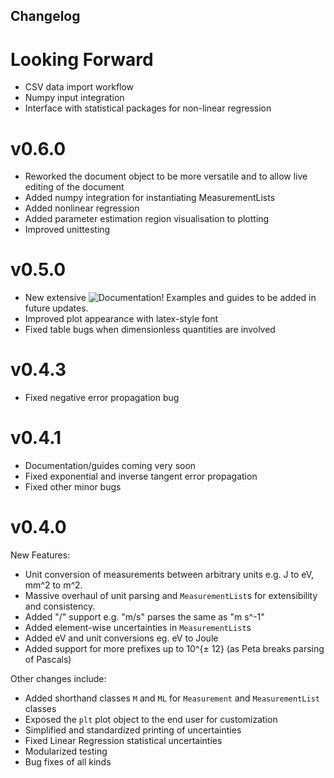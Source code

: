 ## Changelog

# Looking Forward

- CSV data import workflow
- Numpy input integration
- Interface with statistical packages for non-linear regression

# v0.6.0
- Reworked the document object to be more versatile and to allow live editing of the document
- Added numpy integration for instantiating MeasurementLists
- Added nonlinear regression
- Added parameter estimation region visualisation to plotting
- Improved unittesting
# v0.5.0
- New extensive ![Documentation](https://www.cianlm.dev/labtex)! Examples and guides to be added in future updates.
- Improved plot appearance with latex-style font
- Fixed table bugs when dimensionless quantities are involved
# v0.4.3
- Fixed negative error propagation bug
# v0.4.1
- Documentation/guides coming very soon
- Fixed exponential and inverse tangent error propagation
- Fixed other minor bugs
# v0.4.0

New Features:
- Unit conversion of measurements between arbitrary units e.g. J to eV, mm^2 to m^2.
- Massive overhaul of unit parsing and `MeasurementList`s for extensibility and consistency.
- Added "/" support e.g. "m/s" parses the same as "m s^-1"
- Added element-wise uncertainties in `MeasurementList`s
- Added eV and unit conversions eg. eV to Joule
- Added support for more prefixes up to 10^{± 12} (as Peta breaks parsing of Pascals)

Other changes include:
- Added shorthand classes `M` and `ML` for `Measurement` and `MeasurementList` classes
- Exposed the `plt` plot object to the end user for customization
- Simplified and standardized printing of uncertainties
- Fixed Linear Regression statistical uncertainties
- Modularized testing
- Bug fixes of all kinds

